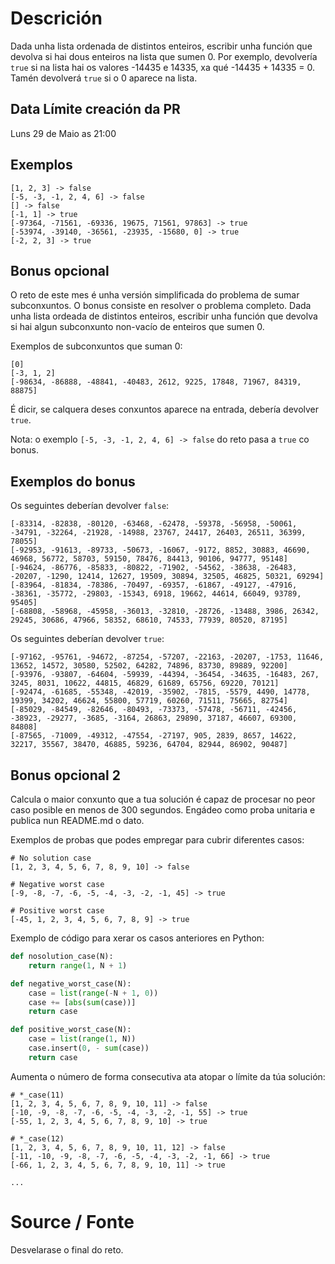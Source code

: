 # Descrición

Dada unha lista ordenada de distintos enteiros, escribir unha función que devolva si hai dous enteiros na lista que sumen 0. Por exemplo, devolvería `true` si na lista hai os valores -14435 e 14335, xa qué -14435 + 14335 = 0. Tamén devolverá `true` si o 0 aparece na lista.

## Data Límite creación da PR

Luns 29 de Maio as 21:00

## Exemplos

```
[1, 2, 3] -> false
[-5, -3, -1, 2, 4, 6] -> false
[] -> false
[-1, 1] -> true
[-97364, -71561, -69336, 19675, 71561, 97863] -> true
[-53974, -39140, -36561, -23935, -15680, 0] -> true
[-2, 2, 3] -> true
```

## Bonus opcional

O reto de este mes é unha versión simplificada do problema de sumar subconxuntos. O bonus consiste en resolver o problema completo. Dada unha lista ordeada de distintos enteiros, escribir unha función que devolva si hai algun subconxunto non-vacío de enteiros que sumen 0.

Exemplos de subconxuntos que suman 0:

```
[0]
[-3, 1, 2]
[-98634, -86888, -48841, -40483, 2612, 9225, 17848, 71967, 84319, 88875]
```

É dicir, se calquera deses conxuntos aparece na entrada, debería devolver `true`.

Nota: o exemplo `[-5, -3, -1, 2, 4, 6] -> false` do reto pasa a `true` co bonus.

## Exemplos do bonus

Os seguintes deberían devolver `false`:

```
[-83314, -82838, -80120, -63468, -62478, -59378, -56958, -50061, -34791, -32264, -21928, -14988, 23767, 24417, 26403, 26511, 36399, 78055]
[-92953, -91613, -89733, -50673, -16067, -9172, 8852, 30883, 46690, 46968, 56772, 58703, 59150, 78476, 84413, 90106, 94777, 95148]
[-94624, -86776, -85833, -80822, -71902, -54562, -38638, -26483, -20207, -1290, 12414, 12627, 19509, 30894, 32505, 46825, 50321, 69294]
[-83964, -81834, -78386, -70497, -69357, -61867, -49127, -47916, -38361, -35772, -29803, -15343, 6918, 19662, 44614, 66049, 93789, 95405]
[-68808, -58968, -45958, -36013, -32810, -28726, -13488, 3986, 26342, 29245, 30686, 47966, 58352, 68610, 74533, 77939, 80520, 87195]
```

Os seguintes deberían devolver `true`:

```
[-97162, -95761, -94672, -87254, -57207, -22163, -20207, -1753, 11646, 13652, 14572, 30580, 52502, 64282, 74896, 83730, 89889, 92200]
[-93976, -93807, -64604, -59939, -44394, -36454, -34635, -16483, 267, 3245, 8031, 10622, 44815, 46829, 61689, 65756, 69220, 70121]
[-92474, -61685, -55348, -42019, -35902, -7815, -5579, 4490, 14778, 19399, 34202, 46624, 55800, 57719, 60260, 71511, 75665, 82754]
[-85029, -84549, -82646, -80493, -73373, -57478, -56711, -42456, -38923, -29277, -3685, -3164, 26863, 29890, 37187, 46607, 69300, 84808]
[-87565, -71009, -49312, -47554, -27197, 905, 2839, 8657, 14622, 32217, 35567, 38470, 46885, 59236, 64704, 82944, 86902, 90487]
```

## Bonus opcional 2

Calcula o maior conxunto que a tua solución é capaz de procesar no peor caso posible en menos de 300 segundos. Engádeo como proba unitaria e publica nun README.md o dato.

Exemplos de probas que podes empregar para cubrir diferentes casos:

```
# No solution case
[1, 2, 3, 4, 5, 6, 7, 8, 9, 10] -> false

# Negative worst case
[-9, -8, -7, -6, -5, -4, -3, -2, -1, 45] -> true

# Positive worst case
[-45, 1, 2, 3, 4, 5, 6, 7, 8, 9] -> true
```

Exemplo de código para xerar os casos anteriores en Python:

```python
def nosolution_case(N):
    return range(1, N + 1)

def negative_worst_case(N):
    case = list(range(-N + 1, 0))
    case += [abs(sum(case))]
    return case

def positive_worst_case(N):
    case = list(range(1, N))
    case.insert(0, - sum(case))
    return case
```

Aumenta o número de forma consecutiva ata atopar o límite da túa solución:

```
# *_case(11)
[1, 2, 3, 4, 5, 6, 7, 8, 9, 10, 11] -> false
[-10, -9, -8, -7, -6, -5, -4, -3, -2, -1, 55] -> true
[-55, 1, 2, 3, 4, 5, 6, 7, 8, 9, 10] -> true

# *_case(12)
[1, 2, 3, 4, 5, 6, 7, 8, 9, 10, 11, 12] -> false
[-11, -10, -9, -8, -7, -6, -5, -4, -3, -2, -1, 66] -> true
[-66, 1, 2, 3, 4, 5, 6, 7, 8, 9, 10, 11] -> true

...

```

# Source / Fonte

Desvelarase o final do reto.
